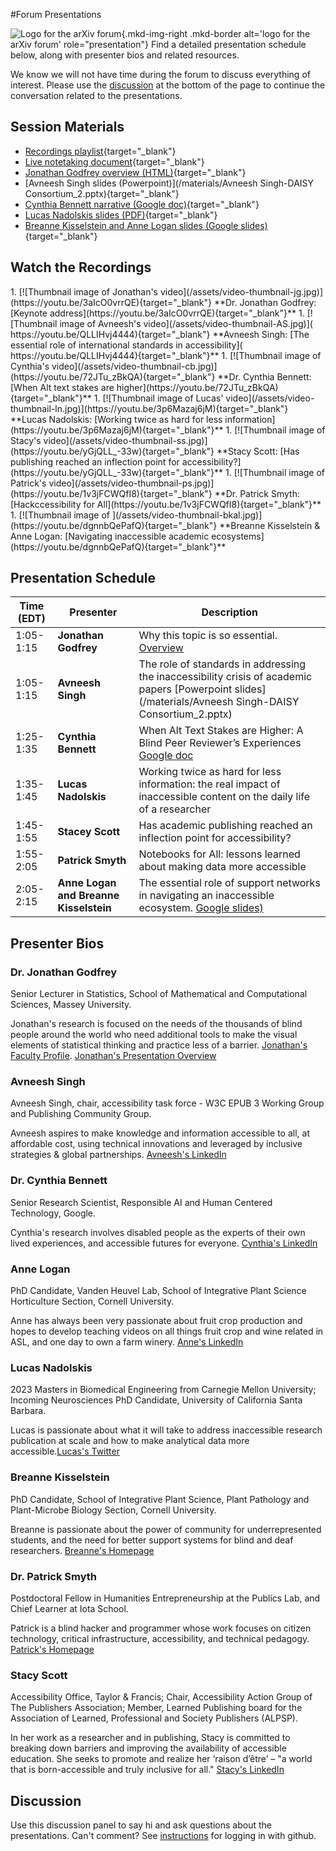 #Forum Presentations

![Logo for the arXiv forum](../../assets/arxiv-lockup-forum-bgcolor.png){.mkd-img-right .mkd-border alt='logo for the arXiv forum' role="presentation"}
Find a detailed presentation schedule below, along with presenter bios and related resources.

We know we will not have time during the forum to discuss everything of interest. Please use the [discussion](#discussion) at the bottom of the page to continue the conversation related to the presentations.

## Session Materials
- [Recordings playlist](https://youtube.com/playlist?list=PLYgeAMJvRZ6axwfwqkcjMaq0N80mtwBaq){target="_blank"}
- [Live notetaking document](https://docs.google.com/document/d/1J77XDkdzgNTFi3SP7IyGCRTunLHoFontgqaUsRGeMo4/edit?usp=sharing){target="_blank"}
- [Jonathan Godfrey overview (HTML)](/materials/presentation-jg.html){target="_blank"}
- [Avneesh Singh slides (Powerpoint)](/materials/Avneesh Singh-DAISY Consortium_2.pptx){target="_blank"}
- [Cynthia Bennett narrative (Google doc)](https://docs.google.com/document/d/1tnoSaJXXXgMWCNWuXJwtMohCnTzknImiJ2jT05CtEPE/edit?usp=sharing){target="_blank"}
- [Lucas Nadolskis slides (PDF)](/materials/presentation-ln.html){target="_blank"}
- [Breanne Kisselstein and Anne Logan slides (Google slides)](https://docs.google.com/presentation/d/1EYtl6o2SXmDumM1ecnVaC8umPr8Vc6l_xs2R7qjhgrk/edit?usp=sharing){target="_blank"}

## Watch the Recordings
<div class="mkd-ordered-list-third" markdown="1">
1. [![Thumbnail image of Jonathan's video](/assets/video-thumbnail-jg.jpg)](https://youtu.be/3aIcO0vrrQE){target="_blank"}
   **Dr. Jonathan Godfrey: [Keynote address](https://youtu.be/3aIcO0vrrQE){target="_blank"}**
1. [![Thumbnail image of Avneesh's video](/assets/video-thumbnail-AS.jpg)]( https://youtu.be/QLLIHvj4444){target="_blank"}
    **Avneesh Singh: [The essential role of international standards in accessibility]( https://youtu.be/QLLIHvj4444){target="_blank"}**
1. [![Thumbnail image of Cynthia's video](/assets/video-thumbnail-cb.jpg)](https://youtu.be/72JTu_zBkQA){target="_blank"}
    **Dr. Cynthia Bennett: [When Alt text stakes are higher](https://youtu.be/72JTu_zBkQA){target="_blank"}**
1. [![Thumbnail image of Lucas' video](/assets/video-thumbnail-ln.jpg)](https://youtu.be/3p6Mazaj6jM){target="_blank"}
    **Lucas Nadolskis: [Working twice as hard for less information](https://youtu.be/3p6Mazaj6jM){target="_blank"}**
1. [![Thumbnail image of Stacy's video](/assets/video-thumbnail-ss.jpg)](https://youtu.be/yGjQLL_-33w){target="_blank"}
    **Stacy Scott: [Has publishing reached an inflection point for accessibility?](https://youtu.be/yGjQLL_-33w){target="_blank"}**
1. [![Thumbnail image of Patrick's video](/assets/video-thumbnail-ps.jpg)](https://youtu.be/1v3jFCWQfI8){target="_blank"}
    **Dr. Patrick Smyth: [Hackccessibility for All](https://youtu.be/1v3jFCWQfI8){target="_blank"}**
1. [![Thumbnail image of ](/assets/video-thumbnail-bkal.jpg)](https://youtu.be/dgnnbQePafQ){target="_blank"}
    **Breanne Kisselstein & Anne Logan: [Navigating inaccessible academic ecosystems](https://youtu.be/dgnnbQePafQ){target="_blank"}**
</div>

## Presentation Schedule
| Time (EDT) | Presenter | Description |
| --- | --- | --- |
| 1:05-1:15 | **Jonathan Godfrey** | Why this topic is so essential. [Overview](/materials/presentation-jg.html) |
| 1:05-1:15 | **Avneesh Singh** | The role of standards in addressing the inaccessibility crisis of academic papers [Powerpoint slides](/materials/Avneesh Singh-DAISY Consortium_2.pptx) |
| 1:25-1:35 | **Cynthia Bennett** | When Alt Text Stakes are Higher: A Blind Peer Reviewer’s Experiences [Google doc](https://docs.google.com/document/d/1tnoSaJXXXgMWCNWuXJwtMohCnTzknImiJ2jT05CtEPE/edit?usp=sharing ) |
| 1:35-1:45 | **Lucas Nadolskis** | Working twice as hard for less information: the real impact of inaccessible content on the daily life of a researcher |
| 1:45-1:55 | **Stacey Scott** | Has academic publishing reached an inflection point for accessibility? |
| 1:55-2:05 | **Patrick Smyth** | Notebooks for All: lessons learned about making data more accessible |
| 2:05-2:15 | **Anne Logan and Breanne Kisselstein** | The essential role of support networks in navigating an inaccessible ecosystem. [Google slides)](https://docs.google.com/presentation/d/1EYtl6o2SXmDumM1ecnVaC8umPr8Vc6l_xs2R7qjhgrk/edit?usp=sharing)|

## Presenter Bios
### Dr. Jonathan Godfrey
Senior Lecturer in Statistics, School of Mathematical and Computational Sciences, Massey University.

Jonathan's research is focused on the needs of the thousands of blind people around the world who need additional tools to make the visual elements of statistical thinking and practice less of a barrier. [Jonathan's Faculty Profile](https://www.massey.ac.nz/massey/expertise/profile.cfm?stref=416430). [Jonathan's Presentation Overview](/materials/presentation-jg.html)

### Avneesh Singh
Avneesh Singh, chair, accessibility task force - W3C EPUB 3 Working Group and Publishing Community Group.

Avneesh aspires to make knowledge and information accessible to all, at affordable cost, using technical innovations and leveraged by inclusive strategies & global partnerships. [Avneesh's LinkedIn](https://www.linkedin.com/in/avneesh-singh-01b32316/)

### Dr. Cynthia Bennett
Senior Research Scientist, Responsible AI and Human Centered Technology, Google.

Cynthia's research involves disabled people as the experts of their own lived experiences, and accessible futures for everyone. [Cynthia's LinkedIn](https://www.linkedin.com/in/clb5590/)

### Anne Logan
PhD Candidate, Vanden Heuvel Lab, School of Integrative Plant Science Horticulture Section, Cornell University.

Anne has always been very passionate about fruit crop production and hopes to develop teaching videos on all things fruit crop and wine related in ASL, and one day to own a farm winery. [Anne's LinkedIn](https://www.linkedin.com/in/anne-kearney-logan-9a75b989/)

### Lucas Nadolskis
2023 Masters in Biomedical Engineering from Carnegie Mellon University; Incoming Neurosciences PhD Candidate, University of California Santa Barbara.

Lucas is passionate about what it will take to address inaccessible research publication at scale and how to make analytical data more accessible.[Lucas's Twitter](https://twitter.com/lnadolskis?lang=en)

### Breanne Kisselstein
PhD Candidate, School of Integrative Plant Science, Plant Pathology and Plant-Microbe Biology Section, Cornell University.

Breanne is passionate about the power of community for underrepresented students, and the need for better support systems for blind and deaf researchers. [Breanne's Homepage](https://www.breannekisselstein.com/)

### Dr. Patrick Smyth
Postdoctoral Fellow in Humanities Entrepreneurship at the Publics Lab, and Chief Learner at Iota School.

Patrick is a blind hacker and programmer whose work focuses on citizen technology, critical infrastructure, accessibility, and technical pedagogy. [Patrick's Homepage](https://smythp.com/index.html)

### Stacy Scott
Accessibility Office, Taylor & Francis; Chair, Accessibility Action Group of The Publishers Association; Member, Learned Publishing board for the Association of Learned, Professional and Society Publishers (ALPSP).

In her work as a researcher and in publishing, Stacy is committed to breaking down barriers and improving the availability of accessible education. She seeks to promote and realize her ‘raison d’être’ – "a world that is born-accessible and truly inclusive for all." [Stacy's LinkedIn](https://www.linkedin.com/in/stacy-scott-b7552737/)

## Discussion
Use this discussion panel to say hi and ask questions about the presentations. Can't comment? See [instructions](getting-started.md) for logging in with github.

